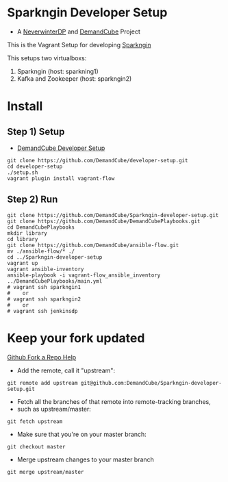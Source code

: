 Sparkngin Developer Setup
=========================
- A [NeverwinterDP](https://github.com/DemandCube/NeverwinterDP) and [DemandCube](https://github.com/DemandCube) Project

This is the Vagrant Setup for developing [Sparkngin](https://github.com/DemandCube/Sparkngin)

This setups two virtualboxs:
1) Sparkngin (host: sparkning1)
2) Kafka and Zookeeper (host: sparkngin2)

Install
====
Step 1) Setup
----

- [DemandCube Developer Setup](https://github.com/DemandCube/developer-setup)

```
git clone https://github.com/DemandCube/developer-setup.git
cd developer-setup
./setup.sh
vagrant plugin install vagrant-flow
```
Step 2) Run
----

```
git clone https://github.com/DemandCube/Sparkngin-developer-setup.git
git clone https://github.com/DemandCube/DemandCubePlaybooks.git
cd DemandCubePlaybooks
mkdir library
cd library
git clone https://github.com/DemandCube/ansible-flow.git
mv ./ansible-flow/* ./
cd ../Sparkngin-developer-setup
vagrant up
vagrant ansible-inventory
ansible-playbook -i vagrant-flow_ansible_inventory ../DemandCubePlaybooks/main.yml
# vagrant ssh sparkngin1 
#    or
# vagrant ssh sparkngin2
#    or
# vagrant ssh jenkinsdp
```

Keep your fork updated
====
[Github Fork a Repo Help](https://help.github.com/articles/fork-a-repo)


- Add the remote, call it "upstream":

```
git remote add upstream git@github.com:DemandCube/Sparkngin-developer-setup.git
```
- Fetch all the branches of that remote into remote-tracking branches,
- such as upstream/master:

```
git fetch upstream
```
- Make sure that you're on your master branch:

```
git checkout master
```
- Merge upstream changes to your master branch

```
git merge upstream/master
```

